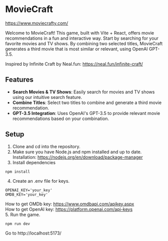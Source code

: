 # MovieCraft
https://www.moviecrafty.com/

Welcome to MovieCraft! This game, built with Vite + React, offers movie recommendations in a fun and interactive way. Start by searching for your favorite movies and TV shows. By combining two selected titles, MovieCraft generates a third movie that is most similar or relevant, using OpenAI GPT-3.5.

Inspired by Infinite Craft by Neal.fun: https://neal.fun/infinite-craft/

## Features

- **Search Movies & TV Shows**: Easily search for movies and TV shows using our intuitive search feature.
- **Combine Titles**: Select two titles to combine and generate a third movie recommendation.
- **GPT-3.5 Integration**: Uses OpenAI's GPT-3.5 to provide relevant movie recommendations based on your combination.

## Setup
1. Clone and cd into the repository.
2. Make sure you have Node.js and npm installed and up to date.<br/>
Installation: https://nodejs.org/en/download/package-manager
4. Install dependencies
```shell
npm install
```
4. Create an .env file for keys.
```shell
OPENAI_KEY='your_key'
OMDB_KEY='your_key'
```
How to get OMDb key: https://www.omdbapi.com/apikey.aspx<br/>
How to get OpenAI key: https://platform.openai.com/api-keys<br/>
5. Run the game.
```shell
npm run dev
```
Go to http://localhost:5173/

